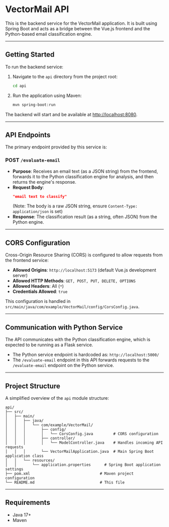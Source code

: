 # VectorMail API

This is the backend service for the VectorMail application. It is built using Spring Boot and acts as a bridge between the Vue.js frontend and the Python-based email classification engine.

---

## Getting Started

To run the backend service:

1.  Navigate to the `api` directory from the project root:
    ```bash
    cd api
    ```
2.  Run the application using Maven:
    ```bash
    mvn spring-boot:run
    ```

The backend will start and be available at [http://localhost:8080](http://localhost:8080).

---

## API Endpoints

The primary endpoint provided by this service is:

### POST `/evaluate-email`

-   **Purpose**: Receives an email text (as a JSON string) from the frontend, forwards it to the Python classification engine for analysis, and then returns the engine's response.
-   **Request Body**:
    ```json
    "email text to classify"
    ```
    (Note: The body is a raw JSON string, ensure `Content-Type: application/json` is set)
-   **Response**: The classification result (as a string, often JSON) from the Python engine.

---

## CORS Configuration

Cross-Origin Resource Sharing (CORS) is configured to allow requests from the frontend service:

-   **Allowed Origins**: `http://localhost:5173` (default Vue.js development server)
-   **Allowed HTTP Methods**: `GET, POST, PUT, DELETE, OPTIONS`
-   **Allowed Headers**: All (`*`)
-   **Credentials Allowed**: `true`

This configuration is handled in `src/main/java/com/example/VectorMail/config/CorsConfig.java`.

---

## Communication with Python Service

The API communicates with the Python classification engine, which is expected to be running as a Flask service.

-   The Python service endpoint is hardcoded as: `http://localhost:5000/`
-   The `/evaluate-email` endpoint in this API forwards requests to the `/evaluate-email` endpoint on the Python service.

---

## Project Structure

A simplified overview of the `api` module structure:

```
api/
├── src/
│   ├── main/
│   │   ├── java/
│   │   │   └── com/example/VectorMail/
│   │   │       ├── config/
│   │   │       │   └── CorsConfig.java         # CORS configuration
│   │   │       ├── controller/
│   │   │       │   └── ModelController.java    # Handles incoming API requests
│   │   │       └── VectorMailApplication.java  # Main Spring Boot application class
│   │   └── resources/
│   │       └── application.properties      # Spring Boot application settings
├── pom.xml                               # Maven project configuration
└── README.md                             # This file
```

---

## Requirements

-   Java 17+
-   Maven
```
